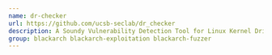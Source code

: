 ```yaml
---
name: dr-checker
url: https://github.com/ucsb-seclab/dr_checker
description: A Soundy Vulnerability Detection Tool for Linux Kernel Drivers.
group: blackarch blackarch-exploitation blackarch-fuzzer
---
```

